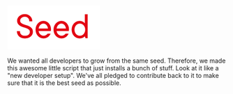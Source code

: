 ![Seed](https://raw.githubusercontent.com/Bjerkio/seed/master/assets/logo.png "Seed")


We wanted all developers to grow from the same seed. Therefore, we made this awesome little script that just installs a bunch of stuff.
Look at it like a "new developer setup". We've all pledged to contribute back to it to make sure that it is the best seed as possible.